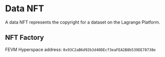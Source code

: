 # Data NFT

A data NFT represents the copyright for a dataset on the Lagrange Platform.

## NFT Factory

FEVM Hyperspace address: `0x93C2aB6d92b3d40DEcf3eaFEA2B8b539EE78738e`
